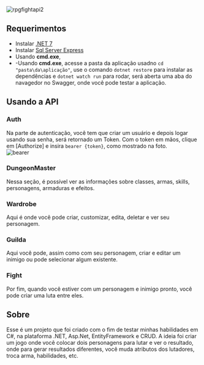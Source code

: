 ![rpgfightapi2](https://user-images.githubusercontent.com/103686624/235682019-99bcf7e7-04cd-486c-be4d-5ee77f1232c3.jpg)

## Requerimentos
- Instalar [.NET 7](https://dotnet.microsoft.com/en-us/download/dotnet/7.0)
- Instalar [Sql Server Express](https://www.microsoft.com/pt-br/sql-server/sql-server-downloads)
- Usando **cmd.exe**, 
- -Usando **cmd.exe**, acesse a pasta da aplicação usadno `cd "pasta\da\aplicação"`, use o comando `dotnet restore` para instalar as dependências e 
`dotnet watch run` para rodar, será aberta uma aba do navagedor no Swagger, onde você pode testar a aplicação.
## Usando a API
### Auth
Na parte de autenticação, você tem que criar um usuário e depois logar usando sua senha, será retornado um Token. Com o token em mãos, clique em [Authorize]
e insira `bearer {token}`, como mostrado na foto.
<br>
![bearer](https://user-images.githubusercontent.com/103686624/235690086-c5269f13-4967-49b9-abb3-e5fc78b173e1.jpg)
### DungeonMaster
Nessa seção, é possível ver as informações sobre classes, armas, skills, personagens, armaduras e efeitos. 
### Wardrobe
Aqui é onde você pode criar, customizar, edita, deletar e ver seu personagem.
### Guilda
Aqui você pode, assim como com seu personagem, criar e editar um inimigo ou pode selecionar algum existente.
### Fight
Por fim, quando você estiver com um personagem e inimigo pronto, você pode criar uma luta entre eles.
## Sobre
Esse é um projeto que foi criado com o fim de testar minhas habilidades em C#, na plataforma .NET, Asp.Net, EntityFramework e CRUD. A ideia foi criar um jogo
onde você colocar dois personagens para lutar e ver o resultado, onde para gerar resultados diferentes, você muda atributos dos lutadores, troca arma, habilidades, etc. 
